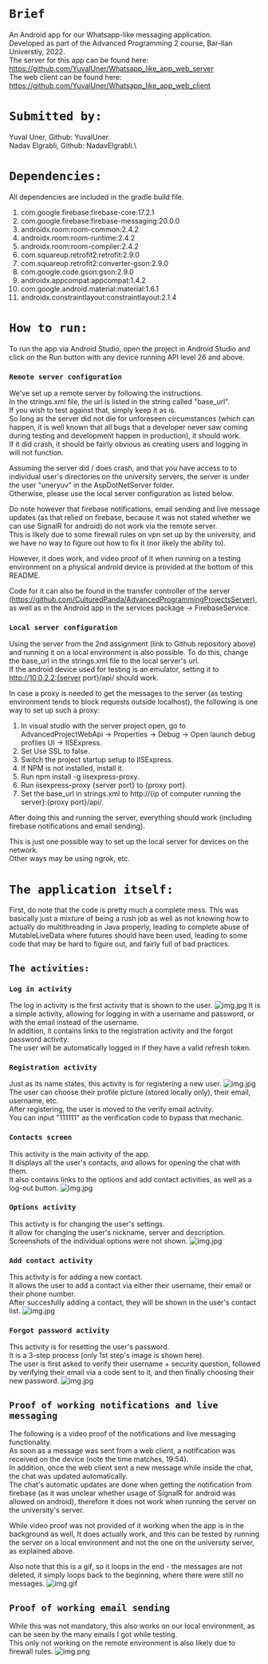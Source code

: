 # `Brief`
An Android app for our Whatsapp-like messaging application.\
Developed as part of the Advanced Programming 2 course, Bar-Ilan Universtiy, 2022.\
The server for this app can be found here: https://github.com/YuvalUner/Whatsapp_like_app_web_server \
The web client can be found here: https://github.com/YuvalUner/Whatsapp_like_app_web_client

# `Submitted by:`
Yuval Uner, Github: YuvalUner.\
Nadav Elgrabli, Github: NadavElgrabli.\

# `Dependencies:`
All dependencies are included in the gradle build file.
1. com.google.firebase:firebase-core:17.2.1
2. com.google.firebase:firebase-messaging:20.0.0
3. androidx.room:room-common:2.4.2
4. androidx.room:room-runtime:2.4.2
5. androidx.room:room-compiler:2.4.2
6. com.squareup.retrofit2:retrofit:2.9.0
7. com.squareup.retrofit2:converter-gson:2.9.0
8. com.google.code.gson:gson:2.9.0
9. androidx.appcompat:appcompat:1.4.2
10. com.google.android.material:material:1.6.1
11. androidx.constraintlayout:constraintlayout:2.1.4

# `How to run:`
To run the app via Android Studio, open the project in Android Studio
and click on the Run button with any device running API level 26 and above.

### `Remote server configuration`
We've set up a remote server by following the instructions.\
In the strings.xml file, the url is listed in the string called "base_url".\
If you wish to test against that, simply keep it as is.\
So long as the server did not die for unforeseen circumstances (which can happen,
it is well known that all bugs that a developer never saw coming during
testing and development happen in production), it should work.\
If it did crash, it should be fairly obvious as creating users and logging in will not function.

Assuming the server did / does crash, and that you have access to to individual user's directories on the university servers,
the server is under the user "uneryuv" in the AspDotNetServer folder.\
Otherwise, please use the local server configuration as listed below.

Do note however that firebase notifications, email sending and live message updates
(as that relied on firebase, because it was not stated whether we can use SignalR for android)
do not work via the remote server.\
This is likely due to some firewall rules on vpn set up by the university, and
we have no way to figure out how to fix it (nor likely the ability to).

However, it does work, and video proof of it when running on a testing environment
on a physical android device is provided at the bottom of this README.

Code for it can also be found in the transfer controller of the server (https://github.com/CulturedPanda/AdvancedProgrammingProjectsServer),
as well as in the Android app in the services package -> FirebaseService.

### `Local server configuration`
Using the server from the 2nd assignment (link to Github repository above) and running it on a local
environment is also possible.
To do this, change the base_url in the strings.xml file to the local server's url.\
If the android device used for testing is an emulator, setting it to http://10.0.2.2:{server port}/api/ should work.

In case a proxy is needed to get the messages to the server (as testing environment tends to block requests outside localhost),
the following is one way to set up such a proxy:
1. In visual studio with the server project open, go to AdvancedProjectWebApi -> Properties ->
   Debug -> Open launch debug profiles UI -> IISExpress.
2. Set Use SSL to false.
3. Switch the project startup setup to IISExpress.
4. If NPM is not installed, install it.
5. Run npm install -g iisexpress-proxy.
6. Run iisexpress-proxy {server port} to {proxy port}.
7. Set the base_url in strings.xml to http://{ip of computer running the server}:{proxy port}/api/.

After doing this and running the server, everything should work (including firebase notifications and email sending).

This is just one possible way to set up the local server for devices on the network.\
Other ways may be using ngrok, etc.

# `The application itself:`

First, do note that the code is pretty much a complete mess.
This was basically just a mixture of being a rush job as well as not knowing how to actually
do multithreading in Java properly, leading to complete abuse of MutableLiveData where futures should have been
used, leading to some code that may be hard to figure out, and fairly full of bad practices.

## `The activities:`

### `Log in activity`
The log in activity is the first activity that is shown to the user.
![img.jpg](README_resources/login_screen.jpg)
It is a simple activity, allowing for logging in with a username and password, or with the email instead
of the username.\
In addition, it contains links to the registration activity and the forgot password activity.\
The user will be automatically logged in if they have a valid refresh token.

### `Registration activity`
Just as its name states, this activity is for registering a new user.
![img.jpg](README_resources/signup.jpg)
The user can choose their profile picture (stored locally only), their email, username, etc.\
After registering, the user is moved to the verify email activity.\
You can input "111111" as the verification code to bypass that mechanic.

### `Contacts screen`
This activity is the main activity of the app.\
It displays all the user's contacts, and allows for opening the chat with them.\
It also contains links to the options and add contact activities, as well as a log-out button.
![img.jpg](README_resources/contacts.jpg)

### `Options activity`
This activity is for changing the user's settings.\
It allow for changing the user's nickname, server and description.\
Screenshots of the individual options were not shown.
![img.jpg](README_resources/options.jpg)

### `Add contact activity`
This activity is for adding a new contact.\
It allows the user to add a contact via either their username, their email or their phone number.\
After succesfully adding a contact, they will be shown in the user's contact list.
![img.jpg](README_resources/add_contact.jpg)

### `Forgot password activity`
This activity is for resetting the user's password.\
It is a 3-step process (only 1st step's image is shown here).\
The user is first asked to verify their username + security question, followed by verifying their email
via a code sent to it, and then finally choosing their new password.
![img.jpg](README_resources/forgot_password.jpg)

## `Proof of working notifications and live messaging`
The following is a video proof of the notifications and live messaging functionality.\
As soon as a message was sent from a web client, a notification was received on the device (note the time matches, 19:54).\
In addition, once the web client sent a new message while inside the chat, the chat was updated automatically.\
The chat's automatic updates are done when getting the notification from firebase (as it was unclear whether usage of
SignalR for android was allowed on android), therefore it does not work when running the server on the university's server.

While video proof was not provided of it working when the app is in the background as well, It does actually work, and this can be
tested by running the server on a local environment and not the one on the university server, as explained above.

Also note that this is a gif, so it loops in the end - the messages are not deleted, it simply loops back to the beginning,
where there were still no messages.
![img.gif](README_resources/notification_recording.gif)

## `Proof of working email sending`
While this was not mandatory, this also works on our local environment, as can be seen by the many
emails I got while testing.\
This only not working on the remote environment is also likely due to firewall rules.
![img.png](README_resources/email_sending.png)
